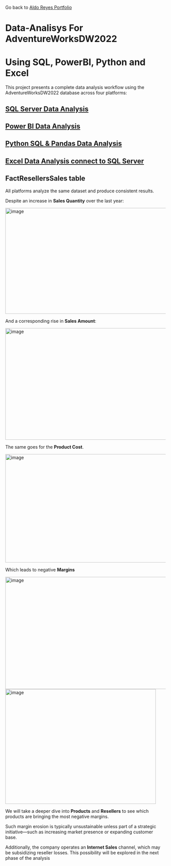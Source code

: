 Go back to [Aldo Reyes Portfolio](https://aldoreyes84.github.io/AldoReyes.github.io/)

# Data-Analisys For AdventureWorksDW2022 
# Using SQL, PowerBI, Python and Excel

This project presents a complete data analysis workflow using the AdventureWorksDW2022 database across four platforms:

## [SQL Server Data Analysis](https://github.com/AldoReyes84/SQL_Server_AdventureWorks)
## [Power BI Data Analysis](https://github.com/AldoReyes84/Power_BI_AdventureWorks2022_Data_Analysis)
## [Python SQL & Pandas Data Analysis](https://github.com/AldoReyes84/Python_Pandas_Data_Analysis)
## [Excel Data Analysis connect to SQL Server](https://github.com/AldoReyes84/Excel_SQL_Server_AdventureWorks_Data_Analysis)

## FactResellersSales table

All platforms analyze the same dataset and produce consistent results.

Despite an increase in **Sales Quantity** over the last year:

<img width="527" height="331" alt="image" src="https://github.com/user-attachments/assets/da78b9e0-a563-430e-b357-760c9a5c7ce2" />

And a corresponding rise in **Sales Amount**:

<img width="590" height="349" alt="image" src="https://github.com/user-attachments/assets/53ae2a7a-6722-4f94-a153-3e3f175bcff6" />

The same goes for the **Product Cost**.

<img width="610" height="339" alt="image" src="https://github.com/user-attachments/assets/90aad656-bd2f-44f5-8c3c-df7b096163ed" />

Which leads to negative **Margins**

<img width="520" height="351" alt="image" src="https://github.com/user-attachments/assets/d1b174a4-42af-4b50-9feb-e098a33b49e0" />

<img width="473" height="359" alt="image" src="https://github.com/user-attachments/assets/60716338-9aaa-4d1b-a6e8-56b92cabd50d" />

We will take a deeper dive into **Products** and **Resellers** to see which products are bringing the most negative margins.

Such margin erosion is typically unsustainable unless part of a strategic initiative—such as increasing market presence or expanding customer base.

Additionally, the company operates an **Internet Sales** channel, which may be subsidizing reseller losses. This possibility will be explored in the next phase of the analysis
